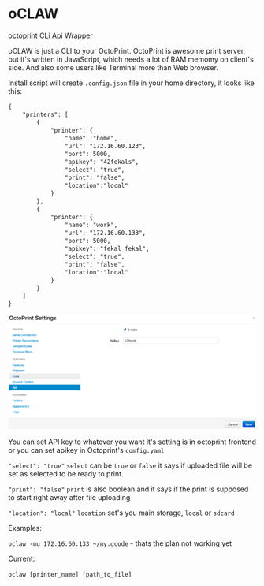 oCLAW
=====

octoprint CLi Api Wrapper

oCLAW is just a CLI to your OctoPrint. OctoPrint is awesome print server, but it's written in JavaScript, which needs a lot of RAM memomy on client's side. And also some users like Terminal more than Web browser.

Install script will create `.config.json` file in your home directory, it looks like this:

    {
        "printers": [
            {
                "printer": {
                    "name" :"home",
                    "url": "172.16.60.123",
                    "port": 5000,
                    "apikey": "42fekals",
                    "select": "true",
                    "print": "false",
                    "location":"local"
                }
            },
            {
                "printer": {
                    "name": "work",
                    "url": "172.16.60.133",
                    "port": 5000,
                    "apikey": "fekal_fekal",
                    "select": "true",
                    "print": "false",
                    "location":"local"
                }
            }
        ]
    }


![](https://raw.githubusercontent.com/syky27/oCLAW/master/OP_API_KEY.png)


You can set API key to whatever you want it's setting is in octoprint frontend or you can set apikey in Octoprint's `comfig.yaml`

`"select": "true"` `select` can be `true` or `false` it says if uploaded file will be set as selected to be ready to print.


`"print": "false"` `print` is also boolean and it says if the print is supposed to start right away after file uploading


`"location": "local"` `location` set's you main storage, `local`  or  `sdcard`


Examples:

`oclaw -mu 172.16.60.133 ~/my.gcode` - thats the plan not working yet

Current:

`oclaw [printer_name] [path_to_file]`





